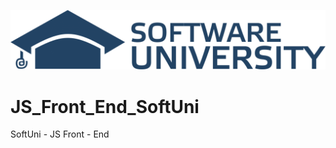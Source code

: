 [![SoftUni-Logo](https://raw.githubusercontent.com/Devihem/SoftUni_Solutions_Python_OOP/master/Softuni_logo_trasparent-1536x291.png)](https://softuni.bg/curriculum)


# JS_Front_End_SoftUni
SoftUni - JS Front - End
